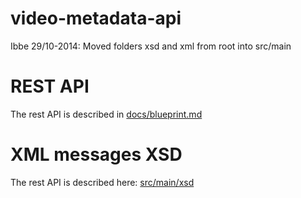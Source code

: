 video-metadata-api
================

<!--
// Documentation
// Regular markdown specification: http://daringfireball.net/projects/markdown/
// Blueprint dialect used to create REST API markdown: http://apiary.io/blueprint
// Eclipse plugin for syntax hilight and HTML preview: https://github.com/winterstein/Eclipse-Markdown-Editor-Plugin
-->

Ibbe 29/10-2014:
Moved folders xsd and xml from root into src/main

# REST API
The rest API is described in [docs/blueprint.md](docs/blueprint.md)

# XML messages XSD
The rest API is described here: [src/main/xsd](src/main/xsd)
